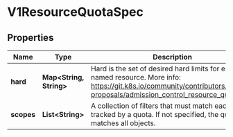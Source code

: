 
# V1ResourceQuotaSpec

## Properties
Name | Type | Description | Notes
------------ | ------------- | ------------- | -------------
**hard** | **Map&lt;String, String&gt;** | Hard is the set of desired hard limits for each named resource. More info: https://git.k8s.io/community/contributors/design-proposals/admission_control_resource_quota.md |  [optional]
**scopes** | **List&lt;String&gt;** | A collection of filters that must match each object tracked by a quota. If not specified, the quota matches all objects. |  [optional]



